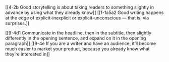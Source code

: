 [[4-2b Good storytelling is about taking readers to something slightly in advance by using what they already know]]
[[1-1a5a2 Good writing happens at the edge of explicit-inexplicit or explicit-unconscious — that is, via surprises.]]

[[9-4d1 Communicate in the headline, then in the subtitle, then slightly differently in the opening sentence, and expand on it in the opening paragraph]]
[[9-4e If you are a writer and have an audience, it’ll become much easier to market your product, because you already know what they’re interested in]]